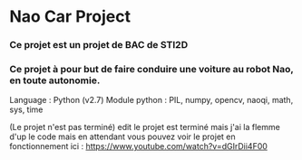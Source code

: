 # Nao Car Project

### Ce projet est un projet de BAC de STI2D
### Ce projet à pour but de faire conduire une voiture au robot Nao, en toute autonomie.

Language : Python (v2.7)
Module python : PIL, numpy, opencv, naoqi, math, sys, time

(Le projet n'est pas terminé)
edit le projet est terminé mais j'ai la flemme d'up le code mais en attendant vous pouvez voir le projet en fonctionnement ici :
https://www.youtube.com/watch?v=dGIrDii4F00
